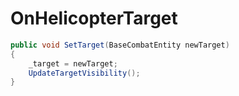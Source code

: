 <Badge type="danger" text="Carbon Compatible"/><Badge type="warning" text="Oxide Compatible"/>
# OnHelicopterTarget
```csharp
public void SetTarget(BaseCombatEntity newTarget)
{
	_target = newTarget;
	UpdateTargetVisibility();
}

```
